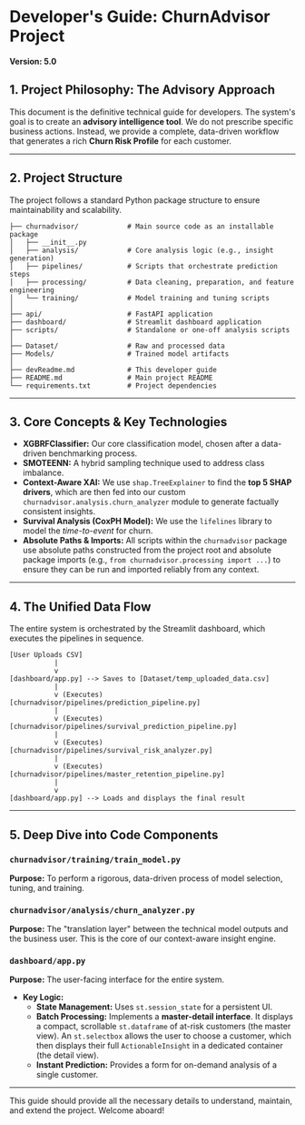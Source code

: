 # Developer's Guide: ChurnAdvisor Project

**Version: 5.0**

## 1. Project Philosophy: The Advisory Approach
This document is the definitive technical guide for developers.
The system's goal is to create an **advisory intelligence tool**. We do not prescribe specific business actions. Instead, we provide a complete, data-driven workflow that generates a rich **Churn Risk Profile** for each customer.

---

## 2. Project Structure
The project follows a standard Python package structure to ensure maintainability and scalability.

```
├── churnadvisor/            # Main source code as an installable package
│   ├── __init__.py
│   ├── analysis/            # Core analysis logic (e.g., insight generation)
│   ├── pipelines/           # Scripts that orchestrate prediction steps
│   ├── processing/          # Data cleaning, preparation, and feature engineering
│   └── training/            # Model training and tuning scripts
│
├── api/                     # FastAPI application
├── dashboard/               # Streamlit dashboard application
├── scripts/                 # Standalone or one-off analysis scripts
│
├── Dataset/                 # Raw and processed data
├── Models/                  # Trained model artifacts
│
├── devReadme.md             # This developer guide
├── README.md                # Main project README
└── requirements.txt         # Project dependencies
```

---

## 3. Core Concepts & Key Technologies
*   **XGBRFClassifier:** Our core classification model, chosen after a data-driven benchmarking process.
*   **SMOTEENN:** A hybrid sampling technique used to address class imbalance.
*   **Context-Aware XAI:** We use `shap.TreeExplainer` to find the **top 5 SHAP drivers**, which are then fed into our custom `churnadvisor.analysis.churn_analyzer` module to generate factually consistent insights.
*   **Survival Analysis (CoxPH Model):** We use the `lifelines` library to model the *time-to-event* for churn.
*   **Absolute Paths & Imports:** All scripts within the `churnadvisor` package use absolute paths constructed from the project root and absolute package imports (e.g., `from churnadvisor.processing import ...`) to ensure they can be run and imported reliably from any context.

---

## 4. The Unified Data Flow
The entire system is orchestrated by the Streamlit dashboard, which executes the pipelines in sequence.

```
[User Uploads CSV]
           |
           v
[dashboard/app.py] --> Saves to [Dataset/temp_uploaded_data.csv]
           |
           v (Executes)
[churnadvisor/pipelines/prediction_pipeline.py]
           |
           v (Executes)
[churnadvisor/pipelines/survival_prediction_pipeline.py]
           |
           v (Executes)
[churnadvisor/pipelines/survival_risk_analyzer.py]
           |
           v (Executes)
[churnadvisor/pipelines/master_retention_pipeline.py]
           |
           v
[dashboard/app.py] --> Loads and displays the final result
```

---

## 5. Deep Dive into Code Components

### `churnadvisor/training/train_model.py`
**Purpose:** To perform a rigorous, data-driven process of model selection, tuning, and training.

### `churnadvisor/analysis/churn_analyzer.py`
**Purpose:** The "translation layer" between the technical model outputs and the business user. This is the core of our context-aware insight engine.

### `dashboard/app.py`
**Purpose:** The user-facing interface for the entire system.
*   **Key Logic:**
    *   **State Management:** Uses `st.session_state` for a persistent UI.
    *   **Batch Processing:** Implements a **master-detail interface**. It displays a compact, scrollable `st.dataframe` of at-risk customers (the master view). An `st.selectbox` allows the user to choose a customer, which then displays their full `ActionableInsight` in a dedicated container (the detail view).
    *   **Instant Prediction:** Provides a form for on-demand analysis of a single customer.

---
This guide should provide all the necessary details to understand, maintain, and extend the project. Welcome aboard!
